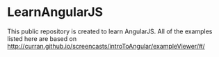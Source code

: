 # LearnAngularJS

This public repository is created to learn AngularJS. All of the examples listed here are based on http://curran.github.io/screencasts/introToAngular/exampleViewer/#/

